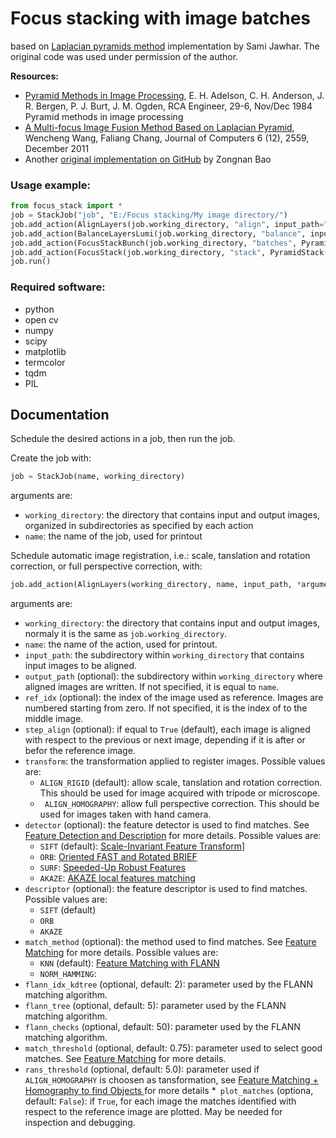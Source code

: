 # Focus stacking with image batches

based on [Laplacian pyramids method](https://github.com/sjawhar/focus-stacking) implementation by Sami Jawhar. The original code was used under permission of the author.

**Resources:**

* [Pyramid Methods in Image Processing](https://www.researchgate.net/publication/246727904_Pyramid_Methods_in_Image_Processing), E. H. Adelson, C. H. Anderson,  J. R. Bergen, P. J. Burt, J. M. Ogden, RCA Engineer, 29-6, Nov/Dec 1984
Pyramid methods in image processing
* [A Multi-focus Image Fusion Method Based on Laplacian Pyramid](http://www.jcomputers.us/vol6/jcp0612-07.pdf), Wencheng Wang, Faliang Chang, Journal of Computers 6 (12), 2559, December 2011
* Another [original implementation on GitHub](https://github.com/bznick98/Focus_Stacking) by Zongnan Bao

### Usage example:

```python
from focus_stack import *
job = StackJob("job", "E:/Focus stacking/My image directory/")
job.add_action(AlignLayers(job.working_directory, "align", input_path="source"))
job.add_action(BalanceLayersLumi(job.working_directory, "balance", input_path="align", mask_radius=0.8, i_min=10, i_max=255))
job.add_action(FocusStackBunch(job.working_directory, "batches", PyramidStack(), input_path="balance", exif_dir="Immagini modificate", frames=10, overlap=2, denoise=0.8))
job.add_action(FocusStack(job.working_directory, "stack", PyramidStack(), input_path="batches", exif_dir="Immagini modificate", postfix='_stack_pyr', denoise=0.8))
job.run()
```
### Required software:

* python
* open cv
* numpy
* scipy
* matplotlib
* termcolor
* tqdm
* PIL

## Documentation

Schedule the desired actions in a job, then run the job.

Create the job with:

```python
job = StackJob(name, working_directory)
```

arguments are:
* ```working_directory```: the directory that contains input and output images, organized in subdirectories as specified by each action
* ```name```: the name of the job, used for printout

Schedule automatic image registration, i.e.: scale, tanslation and rotation correction, or full perspective correction, with:

```python
job.add_action(AlignLayers(working_directory, name, input_path, *arguments))
```
arguments are:
* ```working_directory```: the directory that contains input and output images, normaly it is the same as ```job.working_directory```.
* ```name```: the name of the action, used for printout.
* ```input_path```: the subdirectory within ```working_directory``` that contains input images to be aligned.
* ```output_path``` (optional): the subdirectory within ```working_directory``` where aligned images are written. If not specified,  it is equal to  ```name```.
* ```ref_idx``` (optional): the index of the image used as reference. Images are numbered starting from zero. If not specified, it is the index of to the middle image.
* ```step_align``` (optional): if equal to ```True``` (default), each image is aligned with respect to the previous or next image, depending if it is after or befor the reference image.
* ```transform```: the transformation applied to register images. Possible values are:
  * ```ALIGN_RIGID``` (default): allow scale, tanslation and rotation correction. This should be used for image acquired with tripode or microscope.
  * ``` ALIGN_HOMOGRAPHY```: allow full perspective correction. This should be used for images taken with hand camera.
* ```detector``` (optional): the feature detector is used to find matches. See [Feature Detection and Description](https://docs.opencv.org/4.x/db/d27/tutorial_py_table_of_contents_feature2d.html) for more details. Possible values are:
  * ```SIFT``` (default): [Scale-Invariant Feature Transform](https://docs.opencv.org/4.x/da/df5/tutorial_py_sift_intro.html)]
  * ```ORB```: [Oriented FAST and Rotated BRIEF](https://docs.opencv.org/4.x/d1/d89/tutorial_py_orb.html)
  * ```SURF```: [Speeded-Up Robust Features](https://docs.opencv.org/3.4/df/dd2/tutorial_py_surf_intro.html)
  * ```AKAZE```: [AKAZE local features matching](https://docs.opencv.org/3.4/db/d70/tutorial_akaze_matching.html)
* ```descriptor``` (optional): the feature descriptor is used to find matches. Possible values are:
  * ```SIFT``` (default)
  * ```ORB```
  * ```AKAZE```
* ```match_method``` (optional): the method used to find matches. See [Feature Matching](https://docs.opencv.org/4.x/dc/dc3/tutorial_py_matcher.html) for more details. Possible values are:
  * ```KNN``` (default): [Feature Matching with FLANN](https://docs.opencv.org/3.4/d5/d6f/tutorial_feature_flann_matcher.html)
  * ```NORM_HAMMING```: 
* ```flann_idx_kdtree``` (optional, default: 2): parameter used by the FLANN matching algorithm.
* ```flann_tree``` (optional, default: 5): parameter used by the FLANN matching algorithm.
* ```flann_checks``` (optional, default: 50): parameter used by the FLANN matching algorithm.
* ```match_threshold``` (optional, default: 0.75): parameter used to select good matches. See [Feature Matching](https://docs.opencv.org/4.x/dc/dc3/tutorial_py_matcher.html) for more details. 
* ```rans_threshold```  (optional, default: 5.0): parameter used if ``` ALIGN_HOMOGRAPHY``` is choosen as tansformation, see [Feature Matching + Homography to find Objects
](https://docs.opencv.org/3.4/d1/de0/tutorial_py_feature_homography.html) for more details
*``` plot_matches``` (optiona, default: ```False```): if ```True```, for each image the matches identified with respect to the reference image are plotted. May be needed for inspection and debugging.

